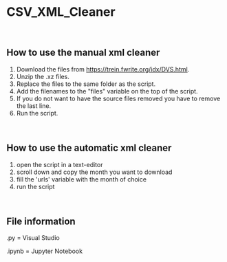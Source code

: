 # CSV_XML_Cleaner

<br>

## How to use the manual xml cleaner

1. Download the files from https://trein.fwrite.org/idx/DVS.html.
2. Unzip the .xz files.
3. Replace the files to the same folder as the script.
4. Add the filenames to the "files" variable on the top of the script.
5. If you do not want to have the source files removed you have to remove the last line.
6. Run the script.

<br>

## How to use the automatic xml cleaner

1. open the script in a text-editor
2. scroll down and copy the month you want to download
3. fill the 'urls' variable with the month of choice
4. run the script

<br>

## File information

.py 	= Visual Studio

.ipynb 	= Jupyter Notebook
